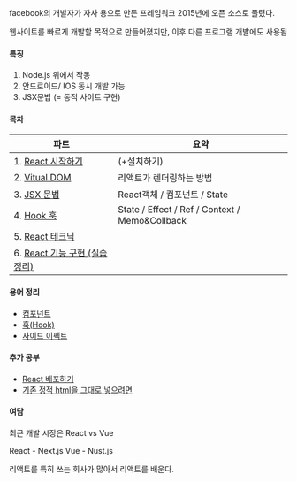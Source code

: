 facebook의 개발자가 자사 용으로 만든 프레임워크
2015년에 오픈 소스로 풀렸다.

웹사이트를 빠르게 개발할 목적으로 만들어졌지만, 이후 다른 프로그램 개발에도 사용됨 

#### 특징
1) Node.js 위에서 작동
2) 안드로이드/ IOS 동시 개발 가능
3) JSX문법 (= 동적 사이트 구현)

#### 목차

| 파트                 | 요약                                             |
| ------------------ | ---------------------------------------------- |
| 1. [React 시작하기](https://github.com/pondsharky/FullStackBootCampTIL/blob/main/%ED%94%84%EB%A1%A0%ED%8A%B8%EC%97%94%EB%93%9C%20(FE)/%ED%8F%B4%EB%8D%94/React/%EB%85%B8%ED%8A%B8/React%20%EC%8B%9C%EC%9E%91%ED%95%98%EA%B8%B0.md ) | (+설치하기)                                        |
| 2. [Vitual DOM](https://github.com/pondsharky/FullStackBootCampTIL/blob/main/FE_%ED%94%84%EB%A1%A0%ED%8A%B8%EC%97%94%EB%93%9C/%ED%94%84%EB%A1%A0%ED%8A%B8%EC%97%94%EB%93%9C%20(FE)/%ED%8F%B4%EB%8D%94/React/%EB%85%B8%ED%8A%B8/Vitual%20DOM.md)  | 리액트가 렌더링하는 방법                                  |
| 3. [JSX 문법](https://github.com/pondsharky/FullStackBootCampTIL/blob/main/%ED%94%84%EB%A1%A0%ED%8A%B8%EC%97%94%EB%93%9C%20(FE)/%ED%8F%B4%EB%8D%94/React/%EB%85%B8%ED%8A%B8/JSX%20%EB%AC%B8%EB%B2%95.md)      | React객체 / 컴포넌트 / State                         |
| 4. [Hook 훅](https://github.com/pondsharky/FullStackBootCampTIL/blob/main/%ED%94%84%EB%A1%A0%ED%8A%B8%EC%97%94%EB%93%9C%20(FE)/%ED%8F%B4%EB%8D%94/React/%EB%85%B8%ED%8A%B8/Hook%20%ED%9B%85.md)      | State / Effect / Ref / Context / Memo&Collback |
| 5. [React 테크닉](https://github.com/pondsharky/FullStackBootCampTIL/blob/main/%ED%94%84%EB%A1%A0%ED%8A%B8%EC%97%94%EB%93%9C%20(FE)/%ED%8F%B4%EB%8D%94/React/%EB%85%B8%ED%8A%B8/React%20%ED%85%8C%ED%81%AC%EB%8B%89.md)   |                                                |
| 6. [React 기능 구현 (실습 정리)](https://github.com/pondsharky/FullStackBootCampTIL/blob/main/%ED%94%84%EB%A1%A0%ED%8A%B8%EC%97%94%EB%93%9C%20(FE)/%ED%8F%B4%EB%8D%94/React/%EB%85%B8%ED%8A%B8/React%20%EA%B8%B0%EB%8A%A5%20%EA%B5%AC%ED%98%84%20(Foodit%20%EC%8B%A4%EC%8A%B5).md) |                                                |            |

#### 용어 정리
- [컴포넌트](https://github.com/pondsharky/FullStackBootCampTIL/blob/main/%ED%94%84%EB%A1%A0%ED%8A%B8%EC%97%94%EB%93%9C%20(FE)/%ED%8F%B4%EB%8D%94/React/%EC%9A%A9%EC%96%B4%EC%A0%95%EB%A6%AC/%EC%BB%B4%ED%8F%AC%EB%84%8C%ED%8A%B8.md)
- [훅(Hook)](https://github.com/pondsharky/FullStackBootCampTIL/blob/main/%ED%94%84%EB%A1%A0%ED%8A%B8%EC%97%94%EB%93%9C%20(FE)/%ED%8F%B4%EB%8D%94/React/%EC%9A%A9%EC%96%B4%EC%A0%95%EB%A6%AC/%ED%9B%85(Hook).md)
- [사이드 이펙트](https://github.com/pondsharky/FullStackBootCampTIL/blob/main/%ED%94%84%EB%A1%A0%ED%8A%B8%EC%97%94%EB%93%9C%20(FE)/%ED%8F%B4%EB%8D%94/React/%EC%9A%A9%EC%96%B4%EC%A0%95%EB%A6%AC/%EC%82%AC%EC%9D%B4%EB%93%9C%20%EC%9D%B4%ED%8E%99%ED%8A%B8.md)

#### 추가 공부
- [React 배포하기](https://github.com/pondsharky/FullStackBootCampTIL/blob/main/%ED%94%84%EB%A1%A0%ED%8A%B8%EC%97%94%EB%93%9C%20(FE)/%ED%8F%B4%EB%8D%94/React/%EA%B0%80%EC%9D%B4%EB%93%9C/React%20%EB%B0%B0%ED%8F%AC%ED%95%98%EA%B8%B0.md)
- [기존 정적 html을 그대로 넣으려면](https://github.com/pondsharky/FullStackBootCampTIL/blob/main/%ED%94%84%EB%A1%A0%ED%8A%B8%EC%97%94%EB%93%9C%20(FE)/%ED%8F%B4%EB%8D%94/React/%EA%B0%80%EC%9D%B4%EB%93%9C/%EA%B8%B0%EC%A1%B4%20%EC%A0%95%EC%A0%81%20html%EC%9D%84%20%EA%B7%B8%EB%8C%80%EB%A1%9C%20%EB%84%A3%EC%9C%BC%EB%A0%A4%EB%A9%B4.md)


#### 여담 

최근 개발 시장은
React vs Vue

React - Next.js
Vue - Nust.js

리액트를 특히 쓰는 회사가 많아서 리액트를 배운다.
